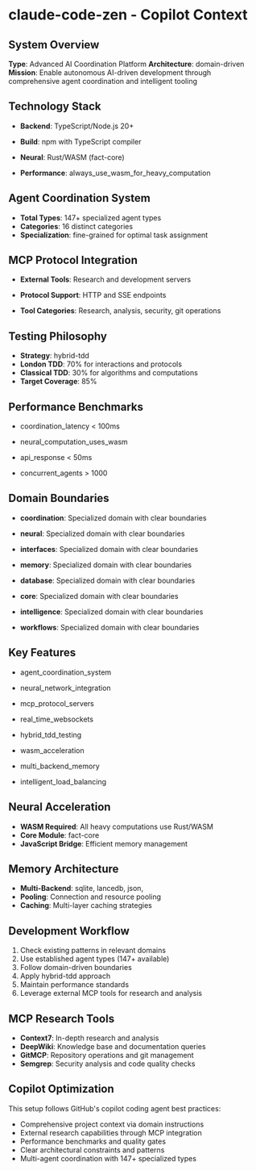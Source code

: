 # claude-code-zen - Copilot Context

## System Overview

**Type**: Advanced AI Coordination Platform
**Architecture**: domain-driven
**Mission**: Enable autonomous AI-driven development through comprehensive agent coordination and intelligent tooling

## Technology Stack

- **Backend**: TypeScript/Node.js 20+
- **Build**: npm with TypeScript compiler

- **Neural**: Rust/WASM (fact-core)
- **Performance**: always_use_wasm_for_heavy_computation

## Agent Coordination System

- **Total Types**: 147+ specialized agent types
- **Categories**: 16 distinct categories
- **Specialization**: fine-grained for optimal task assignment

## MCP Protocol Integration

- **External Tools**: Research and development servers

- **Protocol Support**: HTTP and SSE endpoints

- **Tool Categories**: Research, analysis, security, git operations

## Testing Philosophy

- **Strategy**: hybrid-tdd
- **London TDD**: 70% for interactions and protocols
- **Classical TDD**: 30% for algorithms and computations
- **Target Coverage**: 85%

## Performance Benchmarks

- coordination_latency < 100ms

- neural_computation_uses_wasm

- api_response < 50ms

- concurrent_agents > 1000

## Domain Boundaries

- **coordination**: Specialized domain with clear boundaries

- **neural**: Specialized domain with clear boundaries

- **interfaces**: Specialized domain with clear boundaries

- **memory**: Specialized domain with clear boundaries

- **database**: Specialized domain with clear boundaries

- **core**: Specialized domain with clear boundaries

- **intelligence**: Specialized domain with clear boundaries

- **workflows**: Specialized domain with clear boundaries

## Key Features

- agent_coordination_system

- neural_network_integration

- mcp_protocol_servers

- real_time_websockets

- hybrid_tdd_testing

- wasm_acceleration

- multi_backend_memory

- intelligent_load_balancing

## Neural Acceleration

- **WASM Required**: All heavy computations use Rust/WASM
- **Core Module**: fact-core
- **JavaScript Bridge**: Efficient memory management

## Memory Architecture

- **Multi-Backend**: sqlite,
  lancedb,
  json,
- **Pooling**: Connection and resource pooling
- **Caching**: Multi-layer caching strategies

## Development Workflow

1. Check existing patterns in relevant domains
2. Use established agent types (147+ available)
3. Follow domain-driven boundaries
4. Apply hybrid-tdd approach
5. Maintain performance standards
6. Leverage external MCP tools for research and analysis

## MCP Research Tools

- **Context7**: In-depth research and analysis
- **DeepWiki**: Knowledge base and documentation queries
- **GitMCP**: Repository operations and git management
- **Semgrep**: Security analysis and code quality checks

## Copilot Optimization

This setup follows GitHub's copilot coding agent best practices:

- Comprehensive project context via domain instructions
- External research capabilities through MCP integration
- Performance benchmarks and quality gates
- Clear architectural constraints and patterns
- Multi-agent coordination with 147+ specialized types
